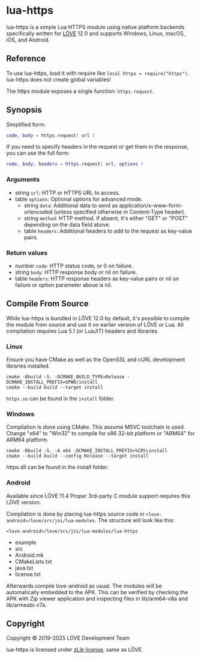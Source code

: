 # lua-https

lua-https is a simple Lua HTTPS module using native platform backends
specifically written for [LÖVE](https://love2d.org) 12.0 and supports
Windows, Linux, macOS, iOS, and Android.

## Reference

To use lua-https, load it with require like `local https = require("https")`.
lua-https does not create global variables!

The https module exposes a single function: `https.request`.

## Synopsis

Simplified form:

```lua
code, body = https.request( url )
```

If you need to specify headers in the request or get them in the
response, you can use the full form:

```lua
code, body, headers = https.request( url, options )
```

### Arguments

* string `url`: HTTP or HTTPS URL to access.
* table `options`: Optional options for advanced mode.
  * string `data`: Additional data to send as application/x-www-form-urlencoded (unless specified otherwise in Content-Type header).
  * string `method`: HTTP method. If absent, it's either "GET" or "POST" depending on the data field above.
  * table `headers`: Additional headers to add to the request as key-value pairs.

### Return values

* number `code`: HTTP status code, or 0 on failure.
* string `body`: HTTP response body or nil on failure.
* table `headers`: HTTP response headers as key-value pairs or nil on failure or option parameter above is nil.

## Compile From Source

While lua-https is bundled in LÖVE 12.0 by default, it's possible to
compile the module from source and use it on earlier version of LÖVE
or Lua. All compilation requires Lua 5.1 (or LuaJIT) headers and libraries.

### Linux

Ensure you have CMake as well as the OpenSSL and cURL development
libraries installed.

```
cmake -Bbuild -S. -DCMAKE_BUILD_TYPE=Release -DCMAKE_INSTALL_PREFIX=$PWD/install
cmake --build build --target install
```

`https.so` can be found in the `install` folder.

### Windows

Compilation is done using CMake. This assume MSVC toolchain is
used. Change "x64" to "Win32" to compile for x86 32-bit platform or
"ARM64" for ARM64 platform.

```
cmake -Bbuild -S. -A x64 -DCMAKE_INSTALL_PREFIX=%CD%\install
cmake --build build --config Release --target install
```

https.dll can be found in the install folder.

### Android

Available since LÖVE 11.4
Proper 3rd-party C module support requires this LÖVE version.

Compilation is done by placing lua-https source code in
`<love-android>/love/src/jni/lua-modules`. The structure will look like this:

`<love-android>/love/src/jni/lua-modules/lua-https`
+ example
+ src
+ Android.mk
+ CMakeLists.txt
+ java.txt
+ license.txt

Afterwards compile love-android as usual. The modules will be
automatically embedded to the APK. This can be verified by checking
the APK with Zip viewer application and inspecting files in
lib/arm64-v8a and lib/armeabi-v7a. 

## Copyright

Copyright © 2019-2025 LOVE Development Team

lua-https is licensed under [zLib license](license.txt), same as LÖVE. 
